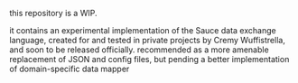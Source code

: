 this repository is a WIP.

it contains an experimental implementation of the Sauce data exchange language, created for and tested in private projects by Cremy Wuffistrella, and soon to be released officially.
recommended as a more amenable replacement of JSON and config files, but pending a better implementation of domain-specific data mapper
